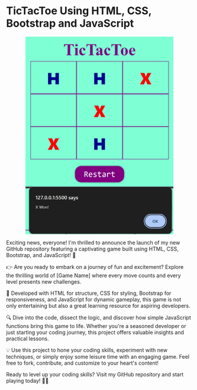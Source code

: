 <h1>TicTacToe Using HTML, CSS, Bootstrap and JavaScript</h1>

<div style="display: flex; flex-direction: column; align-items: center; justify-content: center;">
    <img src="./TicTacToe.png" width="400px">
    <img src="./TicTacToeOutput.png" width="400px">
</div>


<p>Exciting news, everyone! I'm thrilled to announce the launch of my new GitHub repository featuring a captivating game built using HTML, CSS, Bootstrap, and JavaScript! 🌟

👉 Are you ready to embark on a journey of fun and excitement? Explore the thrilling world of [Game Name] where every move counts and every level presents new challenges.

🚀 Developed with HTML for structure, CSS for styling, Bootstrap for responsiveness, and JavaScript for dynamic gameplay, this game is not only entertaining but also a great learning resource for aspiring developers.

🔍 Dive into the code, dissect the logic, and discover how simple JavaScript functions bring this game to life. Whether you're a seasoned developer or just starting your coding journey, this project offers valuable insights and practical lessons.

💡 Use this project to hone your coding skills, experiment with new techniques, or simply enjoy some leisure time with an engaging game. Feel free to fork, contribute, and customize to your heart's content!

Ready to level up your coding skills? Visit my GitHub repository and start playing today! 🎉👾

</p>
